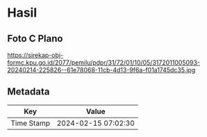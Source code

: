 # Hasil

## Foto C Plano

https://sirekap-obj-formc.kpu.go.id/2077/pemilu/pdpr/31/72/01/10/05/3172011005093-20240214-225826--61e78068-11cb-4d13-9f6a-f01a1745dc35.jpg


## Metadata

| Key        | Value               |
| ---------- | ------------------- |
| Time Stamp | 2024-02-15 07:02:30 |




